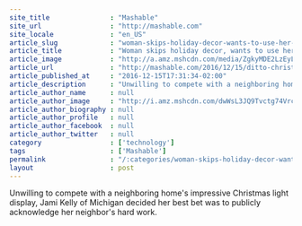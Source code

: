```yaml
---
site_title               : "Mashable"
site_url                 : "http://mashable.com"
site_locale              : "en_US"
article_slug             : "woman-skips-holiday-decor-wants-to-use-her-neighbor-s-christmas-lights-instead"
article_title            : "Woman skips holiday decor, wants to use her neighbor's Christmas lights instead"
article_image            : "http://a.amz.mshcdn.com/media/ZgkyMDE2LzEyLzE1LzhjLzM2N2Y5Y2RhZmMxMTQ3Yzc4NTZlM2Y3OGM5OTZlNmFkLjkwOWE2LnBuZwpwCXRodW1iCTEyMDB4NjMwCmUJanBn/a3deefc0/84d/367f9cda-fc11-47c7-856e-3f78c996e6ad.jpg"
article_url              : "http://mashable.com/2016/12/15/ditto-christmas-sign/"
article_published_at     : "2016-12-15T17:31:34-02:00"
article_description      : "Unwilling to compete with a neighboring home's impressive Christmas light display, Jami Kelly of Michigan decided her best bet was to publicly acknowledge her neighbor's hard work."
article_author_name      : null
article_author_image     : "http://i.amz.mshcdn.com/dwWsL3JQ9Tvctg74VrcSBbJZVQo=/90x90/2016%2F09%2F16%2Fc4%2Fhttpsd2mhye01h4nj2n.cloudfront.netmediaZgkyMDE1LzA5.af8ec.png"
article_author_biography : null
article_author_profile   : null
article_author_facebook  : null
article_author_twitter   : null
category                 : ['technology']
tags                     : ['Mashable']
permalink                : "/:categories/woman-skips-holiday-decor-wants-to-use-her-neighbor-s-christmas-lights-instead/"
layout                   : post
---
```


Unwilling to compete with a neighboring home's impressive Christmas light display, Jami Kelly of Michigan decided her best bet was to publicly acknowledge her neighbor's hard work.
